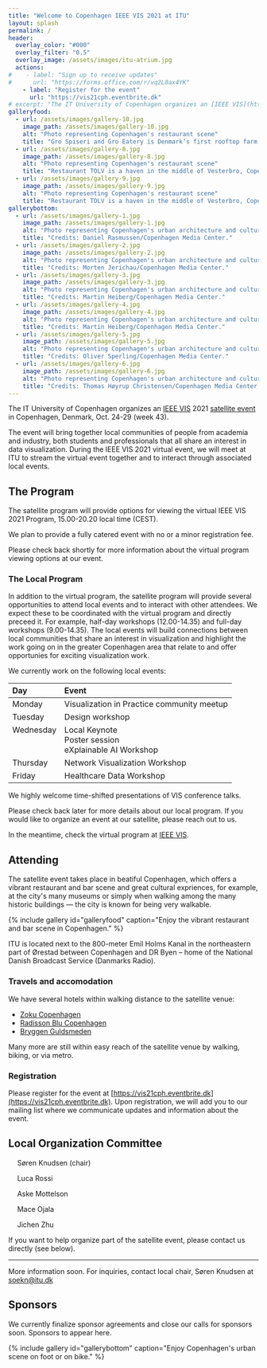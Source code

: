 ```yaml
---
title: "Welcome to Copenhagen IEEE VIS 2021 at ITU"
layout: splash
permalink: /
header:
  overlay_color: "#000"
  overlay_filter: "0.5"
  overlay_image: /assets/images/itu-atrium.jpg
  actions:
#    - label: "Sign up to receive updates"
#      url: "https://forms.office.com/r/vq2L0ax4YK"
    - label: "Register for the event"
      url: "https://vis21cph.eventbrite.dk"
# excerpt: "The IT University of Copenhagen organizes an [IEEE VIS](http://ieeevis.org/) 2021 [satellite event](http://ieeevis.org/year/2021/info/call-participation/satellite) in Copenhagen from Oct. 24-29"
galleryfood:
  - url: /assets/images/gallery-10.jpg
    image_path: /assets/images/gallery-10.jpg
    alt: "Photo representing Copenhagen's restaurant scene"
    title: "Gro Spiseri and Gro Eatery is Denmark’s first rooftop farm and restaurant. Credits: Anders Hviid-Haglund/Copenhagen Media Center."
  - url: /assets/images/gallery-8.jpg
    image_path: /assets/images/gallery-8.jpg
    alt: "Photo representing Copenhagen's restaurant scene"
    title: "Restaurant TOLV is a haven in the middle of Vesterbro, Copenhagen. Credits: Daniel Rasmussen/Copenhagen Media Center."
  - url: /assets/images/gallery-9.jpg
    image_path: /assets/images/gallery-9.jpg
    alt: "Photo representing Copenhagen's restaurant scene"
    title: "Restaurant TOLV is a haven in the middle of Vesterbro, Copenhagen. Credits: Daniel Rasmussen/Copenhagen Media Center."
gallerybottom:
  - url: /assets/images/gallery-1.jpg
    image_path: /assets/images/gallery-1.jpg
    alt: "Photo representing Copenhagen's urban architecture and culture scene"
    title: "Credits: Daniel Rasmussen/Copenhagen Media Center."
  - url: /assets/images/gallery-2.jpg
    image_path: /assets/images/gallery-2.jpg
    alt: "Photo representing Copenhagen's urban architecture and culture scene"
    title: "Credits: Morten Jerichau/Copenhagen Media Center."
  - url: /assets/images/gallery-3.jpg
    image_path: /assets/images/gallery-3.jpg
    alt: "Photo representing Copenhagen's urban architecture and culture scene"
    title: "Credits: Martin Heiberg/Copenhagen Media Center."
  - url: /assets/images/gallery-4.jpg
    image_path: /assets/images/gallery-4.jpg
    alt: "Photo representing Copenhagen's urban architecture and culture scene"
    title: "Credits: Martin Heiberg/Copenhagen Media Center."
  - url: /assets/images/gallery-5.jpg
    image_path: /assets/images/gallery-5.jpg
    alt: "Photo representing Copenhagen's urban architecture and culture scene"
    title: "Credits: Oliver Sperling/Copenhagen Media Center."
  - url: /assets/images/gallery-6.jpg
    image_path: /assets/images/gallery-6.jpg
    alt: "Photo representing Copenhagen's urban architecture and culture scene"
    title: "Credits: Thomas Høyrup Christensen/Copenhagen Media Center."
---
```

The IT University of Copenhagen organizes an [IEEE VIS](http://ieeevis.org/) 2021 [satellite event](http://ieeevis.org/year/2021/info/call-participation/satellite) in Copenhagen, Denmark, Oct. 24-29 (week 43).

The event will bring together local communities of people from academia and industry, both students and professionals that all share an interest in data visualization. During the IEEE VIS 2021 virtual event, we will meet at ITU to stream the virtual event together and to interact through associated local events.

## The Program

The satellite program will provide options for viewing the virtual IEEE VIS 2021 Program, 15.00-20.20 local time (CEST). 

We plan to provide a fully catered event with no or a minor registration fee.

Please check back shortly for more information about the virtual program viewing options at our event.

### The Local Program

In addition to the virtual program, the satellite program will provide several opportunities to attend local events and to interact with other attendees. We expect these to be coordinated with the virtual program and directly preceed it. For example, half-day workshops (12.00-14.35) and full-day workshops (9.00-14.35). The local events will build connections between local communities that share an interest in visualization and highlight the work going on in the greater Copenhagen area that relate to and offer opportunies for exciting visualization work.

We currently work on the following local events:

| Day | Event |
|:---- |:------ |
| Monday | Visualization in Practice community meetup |
| Tuesday | Design workshop |
| Wednesday <br> &nbsp; <br> &nbsp;| Local Keynote <br> Poster session <br> eXplainable AI Workshop |
| Thursday | Network Visualization Workshop |
| Friday | Healthcare Data Workshop|

We highly welcome time-shifted presentations of VIS conference talks.

Please check back later for more details about our local program. If you would like to organize an event at our satellite, please reach out to us. 

In the meantime, check the virtual program at [IEEE VIS](http://ieeevis.org/).

## Attending

The satellite event takes place in beatiful Copenhagen, which offers a vibrant restaurant and bar scene and great cultural expriences, for example, at the city's many museums or simply when walking among the many historic buildings — the city is known for being very walkable. 

{% include gallery id="galleryfood" caption="Enjoy the vibrant restaurant and bar scene in Copenhagen." %}

ITU is located next to the 800-meter Emil Holms Kanal in the northeastern part of Ørestad between Copenhagen and DR Byen – home of the National Danish Broadcast Service (Danmarks Radio).

### Travels and accomodation

We have several hotels within walking distance to the satellite venue:

* [Zoku Copenhagen](https://livezoku.com/copenhagen/)
* [Radisson Blu Copenhagen](https://www.radissonhotels.com/en-us/hotels/radisson-blu-copenhagen-scandinavia)
* [Bryggen Guldsmeden](https://guldsmedenhotels.com/bryggen/)

Many more are still within easy reach of the satellite venue by walking, biking, or via metro.

### Registration

Please register for the event at [https://vis21cph.eventbrite.dk](https://vis21cph.eventbrite.dk). Upon registration, we will add you to our mailing list where we communicate updates and information about the event.

## Local Organization Committee

&emsp; Søren Knudsen (chair) 

&emsp; Luca Rossi

&emsp; Aske Mottelson

&emsp; Mace Ojala

&emsp; Jichen Zhu

If you want to help organize part of the satellite event, please contact us directly (see below).

---

More information soon. For inquiries, contact local chair, Søren Knudsen at [soekn@itu.dk](mailto:soekn@itu.dk?subject=IEEEVIS%202021%20Copenhagen%20Satellite%20event%20at%20ITU)

## Sponsors
We currently finalize sponsor agreements and close our calls for sponsors soon. Sponsors to appear here. 

{% include gallery id="gallerybottom" caption="Enjoy Copenhagen's urban scene on foot or on bike." %}
